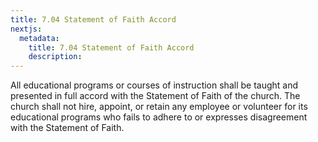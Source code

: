 ```yaml
---
title: 7.04 Statement of Faith Accord
nextjs:
  metadata:
    title: 7.04 Statement of Faith Accord
    description: 
---
```


All educational programs or courses of instruction shall be taught and presented in full accord with the Statement of Faith of the church.  The church shall not hire, appoint, or retain any employee or volunteer for its educational programs who fails to adhere to or expresses disagreement with the Statement of Faith.